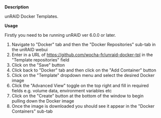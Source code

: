**Description**

unRAID Docker Templates.

**Usage**

Firstly you need to be running unRAID ver 6.0.0 or later.

1. Navigate to "Docker" tab and then the "Docker Repositories" sub-tab in the unRAID webui
2. Enter in a URL of https://github.com/wocha-fr/unraid-docker-tpl in the "Template repositories" field
3. Click on the "Save" button
4. Click back to "Docker" tab and then click on the "Add Container" button
5. Click on the "Template" dropdown menu and select the desired Docker image
6. Click the "Advanced View" toggle on the top right and fill in required fields e.g. volume data, environment variables etc
7. Click on the "Create" button at the bottom of the window to begin pulling down the Docker image
8. Once the image is downloaded you should see it appear in the "Docker Containers" sub-tab

